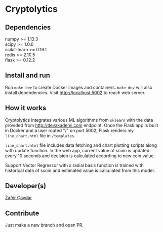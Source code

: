 # Cryptolytics

## Dependencies
  numpy >= 1.13.3  
  scipy >= 1.0.0  
  scikit-learn >= 0.19.1  
  redis >= 2.10.5  
  flask >= 0.12.2  

## Install and run
  Run `make dev` to create Docker images and containers. `make dev` will also install dependencies.
  Visit [http://localhost:5002](http://localhost:5002) to reach web server.

## How it works
  Cryptolytics integrates various ML algorithms from `sklearn` with the data provided from
  <http://devakademi.com> endpoint. Once the Flask app is built in Docker and a user routed "/" on port 5002,
  Flask renders my `line_chart.html` file in `/templates`.

  `line_chart.html` file includes data fetching and chart plotting scripts along with update function.
  In the web app, current value of scoin is updated every 10 seconds and decision is calculated according to
  new coin value.

  Support Vector Regressor with a radial basis function is trained with historical data of scoin and
  estimated value is calculated from this model.

## Developer(s)
  [Zafer Çavdar](https://github.com/zafercavdar)

## Contribute
  Just make a new branch and open PR.
